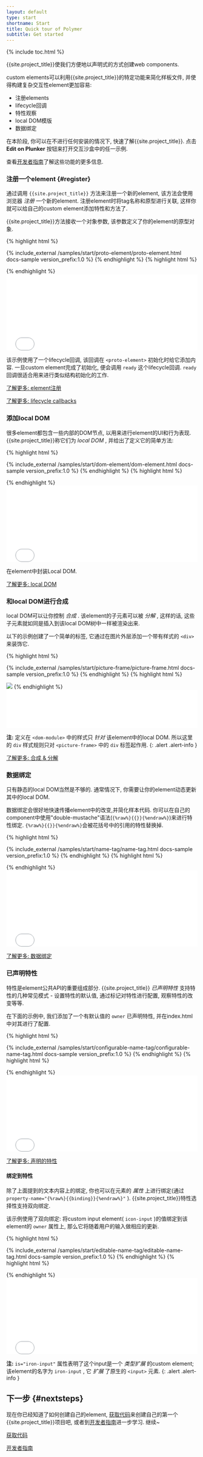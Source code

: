 ```yaml
---
layout: default
type: start
shortname: Start
title: Quick tour of Polymer
subtitle: Get started
---
```


<style>
.learnmore {
  text-transform: uppercase;
}
</style>


{% include toc.html %}

{{site.project_title}}使我们方便地以声明式的方式创建web components.

custom elements可以利用{{site.project_title}}的特定功能来简化样板文件, 并使得构建复杂交互性element更加容易:

- 注册elements
- lifecycle回调
- 特性观察
- local DOM模版
- 数据绑定

在本阶段, 你可以在不进行任何安装的情况下, 快速了解{{site.project_title}}. 点击 **Edit on Plunker** 按钮来打开交互沙盒中的任一示例.

查看[开发者指南](../devguide/feature-overview.html)了解这些功能的更多信息.

### 注册一个element {#register}

通过调用 `{{site.project_title}}` 方法来注册一个新的element, 该方法会使用浏览器 _注册_ 一个新的element.
注册element时将tag名称和原型进行关联, 这样你就可以给自己的custom element添加特性和方法了.

{{site.project_title}}方法接收一个对象参数, 该参数定义了你的element的原型对象.

<demo-tabs selected="0" demoSrc="../../samples/start/proto-element/manifest.json">
  <demo-tab heading="proto-element.html">
{% highlight html %}
<link rel="import"
      href="bower_components/polymer/polymer.html">

{% include_external /samples/start/proto-element/proto-element.html docs-sample version_prefix:1.0 %}
{% endhighlight %}
  </demo-tab>
  <demo-tab heading="index.html">
{% highlight html %}
<!DOCTYPE html>
<html>
  <head>
    <script src="bower_components/webcomponentsjs/webcomponents-lite.min.js"></script>
    <link rel="import" href="proto-element.html">
  </head>
  <body>
    <proto-element></proto-element>
  </body>
</html>
{% endhighlight %}
  </demo-tab>
  <div class="result">
    <iframe frameborder="0" src="../../samples/start/proto-element/index.html" width="100%" height="200"></iframe>
  </div>
</demo-tabs>

该示例使用了一个lifecycle回调, 该回调在 `<proto-element>` 初始化时给它添加内容. 一旦custom element完成了初始化, 便会调用 `ready` 这个lifecycle回调.
`ready` 回调很适合用来进行类似结构初始化的工作.

<p>
  <a href="../devguide/registering-elements.html">
    <paper-button>
      了解更多: element注册
    </paper-button>
  </a>
</p>

<p>
  <a href="../devguide/registering-elements.html#lifecycle-callbacks">
    <paper-button>
      了解更多: lifecycle callbacks
    </paper-button>
  </a>
</p>

### 添加local DOM

很多element都包含一些内部的DOM节点, 以用来进行element的UI和行为表现. {{site.project_title}}称它们为 _local DOM_ ,
并给出了定义它的简单方法:

<demo-tabs selected="0" demoSrc="../../samples/start/dom-element/manifest.json">
  <demo-tab heading="dom-element.html">
{% highlight html %}
<link rel="import"
      href="bower_components/polymer/polymer.html">

{% include_external /samples/start/dom-element/dom-element.html docs-sample version_prefix:1.0 %}
{% endhighlight %}
  </demo-tab>
  <demo-tab heading="index.html">
{% highlight html %}
<!DOCTYPE html>
<html>
  <head>
    <script src="bower_components/webcomponentsjs/webcomponents-lite.min.js"></script>
    <link rel="import" href="dom-element.html">
  </head>
  <body>
    <dom-element></dom-element>
  </body>
</html>
{% endhighlight %}
  </demo-tab>
  <div class="result">
    <iframe frameborder="0" src="../../samples/start/dom-element/index.html" width="100%" height="200"></iframe>
  </div>
</demo-tabs>

在element中封装Local DOM.

<p>
  <a href="../devguide/local-dom.html">
    <paper-button>
      了解更多: local DOM
    </paper-button>
  </a>
</p>

### 和local DOM进行合成

local DOM可以让你控制 _合成_ . 该element的子元素可以被 _分解_ , 这样的话, 这些子元素就如同是插入到该local DOM树中一样被渲染出来.

以下的示例创建了一个简单的标签, 它通过在图片外层添加一个带有样式的 `<div>` 来装饰它.

<demo-tabs selected="0" demoSrc="../../samples/start/picture-frame/manifest.json">
  <demo-tab heading="picture-frame.html">
{% highlight html %}
<link rel="import"
      href="bower_components/polymer/polymer.html">

{% include_external /samples/start/picture-frame/picture-frame.html docs-sample version_prefix:1.0 %}
{% endhighlight %}
  </demo-tab>
  <demo-tab heading="index.html">
{% highlight html %}
<!DOCTYPE html>
<html>
  <head>
    <script src="bower_components/webcomponentsjs/webcomponents-lite.min.js"></script>
    <link rel="import" href="picture-frame.html">
  </head>
  <body>
    <picture-frame>
      <image src="images/p-logo.svg">
    </picture-frame>
  </body>
</html>
{% endhighlight %}
  </demo-tab>
  <div class="result">
    <iframe frameborder="0" src="../../samples/start/picture-frame/index.html" width="100%" height="100"></iframe>
  </div>
</demo-tabs>


**注:** 定义在 `<dom-module>` 中的样式只 _针对_ 该element中的local DOM. 所以这里的 `div` 样式规则只对 `<picture-frame>` 中的 `div` 标签起作用.
{: .alert .alert-info }


<p>
  <a href="../devguide/local-dom.html#dom-distribution">
    <paper-button>
      了解更多: 合成 & 分解
    </paper-button>
  </a>
</p>

### 数据绑定

只有静态的local DOM当然是不够的. 通常情况下, 你需要让你的element动态更新其中的local DOM.

数据绑定会很好地快速传播element中的改变,并简化样本代码. 你可以在自己的component中使用"double-mustache"语法(`{%raw%}{{}}{%endraw%}`)来进行特性绑定.
`{%raw%}{{}}{%endraw%}`会被花括号中的引用的特性替换掉.

<demo-tabs selected="0" demoSrc="../../samples/start/name-tag/manifest.json">
  <demo-tab heading="name-tag.html">
{% highlight html %}
<link rel="import"
      href="bower_components/polymer/polymer.html">

{% include_external /samples/start/name-tag/name-tag.html docs-sample version_prefix:1.0 %}
{% endhighlight %}
  </demo-tab>
  <demo-tab heading="index.html">
{% highlight html %}
<!DOCTYPE html>
<html>
  <head>
    <script src="bower_components/webcomponentsjs/webcomponents-lite.min.js"></script>
    <link rel="import" href="name-tag.html">
  </head>
  <body>
    <name-tag></name-tag>
  </body>
</html>
{% endhighlight %}
  </demo-tab>
  <div class="result">
    <iframe frameborder="0" src="../../samples/start/name-tag/index.html" width="100%" height="200"></iframe>
  </div>
</demo-tabs>

<p>
  <a href="../devguide/data-binding.html">
    <paper-button>
      了解更多: 数据绑定
    </paper-button>
  </a>
</p>


### 已声明特性

特性是element公共API的重要组成部分. {{site.project_title}} _已声明特性_ 支持特性的几种常见模式 - 设置特性的默认值, 通过标记对特性进行配置, 观察特性的改变等等.

在下面的示例中, 我们添加了一个有默认值的 `owner` 已声明特性, 并在index.html中对其进行了配置.

<demo-tabs selected="0" demoSrc="../../samples/start/configurable-name-tag/manifest.json">
  <demo-tab heading="configurable-name-tag.html">
{% highlight html %}
<link rel="import"
      href="bower_components/polymer/polymer.html">

{% include_external /samples/start/configurable-name-tag/configurable-name-tag.html docs-sample version_prefix:1.0 %}
{% endhighlight %}
  </demo-tab>
  <demo-tab heading="index.html">
{% highlight html %}
<!DOCTYPE html>
<html>
  <head>
    <script src="bower_components/webcomponentsjs/webcomponents-lite.min.js"></script>
    <link rel="import" href="configurable-name-tag.html">
  </head>
  <body>
    <!-- configure a property from markup by setting
         the corresponding attribute                 -->
    <!-- 使用标记来配置特性的相关属性 -->
    <configurable-name-tag owner="Scott"></configurable-name-tag>
  </body>
</html>
{% endhighlight %}
  </demo-tab>
  <div class="result">
    <iframe frameborder="0" src="../../samples/start/configurable-name-tag/index.html" width="100%" height="200"></iframe>
  </div>
</demo-tabs>

<p>
  <a href="../devguide/properties.html">
    <paper-button>
      了解更多: 声明的特性
    </paper-button>
  </a>
</p>

#### 绑定到特性

除了上面提到的文本内容上的绑定, 你也可以在元素的 _属性_ 上进行绑定(通过 `property-name="{%raw%}{{binding}}{%endraw%}"` ).
{{site.project_title}}特性选择性支持双向绑定.

该示例使用了双向绑定: 将custom input element( `icon-input` )的值绑定到该element的 `owner` 属性上, 那么它将随着用户的输入做相应的更新.

<demo-tabs selected="0" demoSrc="../../samples/start/editable-name-tag/manifest.json">
  <demo-tab heading="editable-name-tag.html">
{% highlight html %}
<link rel="import"
      href="bower_components/polymer/polymer.html">
<!-- import the iron-input custom element -->
    <!-- 引入iron-input custom element -->
<link rel="import"
      href="bower_components/iron-input/iron-input.html">

{% include_external /samples/start/editable-name-tag/editable-name-tag.html docs-sample version_prefix:1.0 %}
{% endhighlight %}
  </demo-tab>
  <demo-tab heading="index.html">
{% highlight html %}
<!DOCTYPE html>
<html>
  <head>
    <script src="bower_components/webcomponentsjs/webcomponents-lite.min.js"></script>
    <link rel="import" href="editable-name-tag.html">
  </head>
  <body>
    <editable-name-tag></editable-name-tag>
  </body>
</html>
{% endhighlight %}
  </demo-tab>
  <div class="result">
    <iframe frameborder="0" src="../../samples/start/editable-name-tag/index.html" width="100%" height="200"></iframe>
  </div>
</demo-tabs>

**注:**  `is="iron-input"` 属性表明了这个input是一个 _类型扩展_ 的custom element; 该element的名字为 `iron-input` , 它 _扩展_ 了原生的 `<input>` 元素.
{: .alert .alert-info }


## 下一步 {#nextsteps}

现在你已经知道了如何创建自己的element, [获取代码](getting-the-code.html)来创建自己的第一个{{site.project_title}}项目吧, 或者到[开发者指南](../devguide/feature-overview.html)进一步学习. 继续~

<p>
<a href="getting-the-code.html">
  <paper-button raised><core-icon icon="arrow-forward"></core-icon>获取代码</paper-button>
</a>
</p>

<p>
<a href="../devguide/feature-overview.html">
  <paper-button raised><core-icon icon="arrow-forward"></core-icon>开发者指南</paper-button>
</a>
</p>


